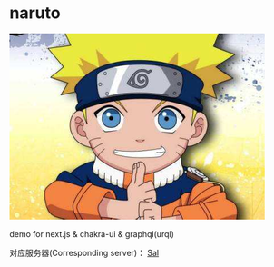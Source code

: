 # naruto

<img src="./naruto.jpeg" />

demo for next.js & chakra-ui & graphql(urql)

对应服务器(Corresponding server)： [Sal](https://github.com/WangCao/sal)
